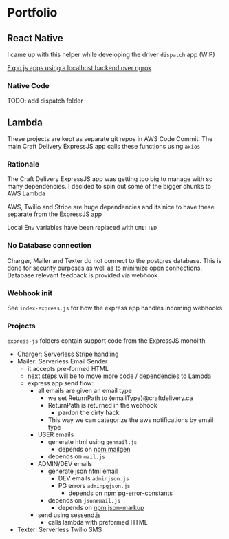 # Portfolio

## React Native

I came up with this helper while developing the driver `dispatch` app (WIP)

[Expo.js apps using a localhost backend over ngrok](https://dev.to/craftdelivery/expo-js-apps-using-a-localhost-backend-over-ngrok-hb6)

### Native Code

TODO: add dispatch folder

## Lambda
These projects are kept as separate git repos in AWS Code Commit. The main Craft Delivery ExpressJS app calls these functions using `axios`

### Rationale
The Craft Delivery ExpressJS app was getting too big to manage with so many dependencies. I decided to spin out some of the bigger chunks to AWS Lambda

AWS, Twilio and Stripe are huge dependencies and its nice to have these separate from the ExpressJS app

Local Env variables have been replaced with `OMITTED`

### No Database connection
Charger, Mailer and Texter do not connect to the postgres database. This is done for security purposes as well as to minimize open connections. Database relevant feedback is provided via webhook

### Webhook init

See `index-express.js` for how the express app handles incoming webhooks

### Projects
`express-js` folders contain support code from the ExpressJS monolith
  - Charger: Serverless Stripe handling
  - Mailer: Serverless Email Sender
    - it accepts pre-formed HTML
    - next steps will be to move more code / dependencies to Lambda
    - express app send flow:
      - all emails are given an email type
        - we set ReturnPath to {emailType}@craftdelivery.ca
        - ReturnPath is returned in the webhook
          - pardon the dirty hack
        - This way we can categorize the aws notifications by email type
      - USER emails
        - generate html using `genmail.js`
          - depends on [npm mailgen](https://www.npmjs.com/package/mailgen)
        - depends on `mail.js`
      - ADMIN/DEV emails
        - generate json html email
          - DEV emails `adminjson.js`
          - PG errors `adminpgjson.js`
            - depends on [npm pg-error-constants](https://www.npmjs.com/package/pg-error-constants)
        - depends on `jsonemail.js`
          - depends on [npm json-markup](https://www.npmjs.com/package/json-markup)
      - send using sessend.js
        - calls lambda with preformed HTML
  - Texter: Serverless Twilio SMS




